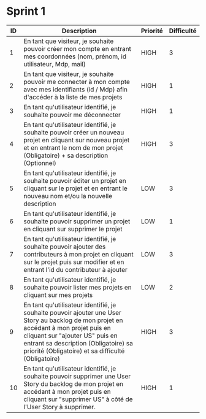 # Sprint 1
| ID | Description | Priorité | Difficulté |
|-|-|-|-|
| 1 | En tant que visiteur, je souhaite pouvoir créer mon compte en entrant mes coordonnées (nom, prénom, id utilisateur, Mdp, mail) | HIGH | 3 |
| 2 | En tant que visiteur, je souhaite pouvoir me connecter à mon compte avec mes identifiants (id / Mdp) afin d'accéder à la liste de mes projets | HIGH | 1 |
| 3 | En tant qu'utilisateur identifié, je souhaite pouvoir me déconnecter  | HIGH | 1 |
| 4 | En tant qu'utilisateur identifié, je souhaite pouvoir créer un nouveau projet en cliquant sur nouveau projet et en entrant le nom de mon projet (Obligatoire) + sa description (Optionnel) | HIGH | 3 |
| 5 | En tant qu'utilisateur identifié, je souhaite pouvoir éditer un projet en cliquant sur le projet et en entrant le nouveau nom et/ou la nouvelle description | LOW | 3 |
| 6 | En tant qu'utilisateur identifié, je souhaite pouvoir supprimer un projet en cliquant sur supprimer le projet | LOW | 1 |
| 7 | En tant qu'utilisateur identifié, je souhaite pouvoir ajouter des contributeurs à mon projet en cliquant sur le projet puis sur modifier et en entrant l'id du contributeur à ajouter | LOW | 3 |
| 8 | En tant qu'utilisateur identifié, je souhaite pouvoir lister mes projets en cliquant sur mes projets | LOW | 2 |
| 9 | En tant qu'utilisateur identifié, je souhaite pouvoir ajouter une User Story au backlog de mon projet en accédant à mon projet puis en cliquant sur "ajouter US" puis en entrant sa description (Obligatoire) sa priorité (Obligatoire) et sa difficulté (Obligatoire)  | HIGH | 3 |
| 10 | En tant qu'utilisateur identifié, je souhaite pouvoir supprimer une User Story du backlog de mon projet en accédant à mon projet puis en cliquant sur "supprimer US" à côté de l'User Story à supprimer. | HIGH | 1 |
